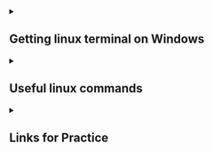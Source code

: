 <details>
<summary>

## Getting linux terminal on Windows
</summary>

Check if you can use liux commands without installing anything:

1) open the command line or powershell and type some linux command like 'ls' or 'ssh'
2) If it works, great! If not, you may need to proceed with the following steps or do some other kind of trouble-shooting

Installing linux in windows shell:
https://learn.microsoft.com/en-us/windows/wsl/install

If you have a windows10 or newer, open powershell in administrator mode:

1) type powershell in search bar
2) right click powershell
3) click 'open as administrator'

```
wsl --install
```

This will take a few moments. It will not work if you have wsl already. It will prompt you for a username and password. Restart your computer once it is done installing. You will know that it is done when you see the username to set pop up.

Open the powershell, look for your username, and try linux commands now. Hopefully, it worked.

Also, this process will create a linux folder. Explore the file system and find your username in this linux folder. Files you download through scp or sftp will likely end up here by default.  

</details>

<details>
<summary>

## Useful linux commands 
</summary>

Command                                |Description
---------------------------------------|---------------------------------------
pwd                                    |#print working directory
echo hello world                       |#print hello world to the screen 
ls                                     |#list
ls -lath                               |#list all files in long listing format by date modified and with their file size in human readable format
cd                                     |#change directory
cd ..                                  |#go backwards one directory
cd -                                   |#go to the previous directory
cd ~                                   |#go to home directory
cp filename new_filename               |#copy/rename a file
cp -R /path/to/directory /new/path     |#copy a directory recursively 
rm filename                            |#delete filename
rm -r directory                        |#delete a directory with contents
rmdir directory                        |#delete a directory without contents
mkdir directory                        |#create a directory
vi filename                            |#create a file
touch filename                         |#create a file
history                                |#if you want to see all the previous commands you have typed
sbatch script.sh                       |#sumbit a job to the hpc
squeue --me                            |#see the status of a file you have sumbitted to the slurm queue

</details>

<details>
<summary>

## Links for Practice
</summary
</details>
